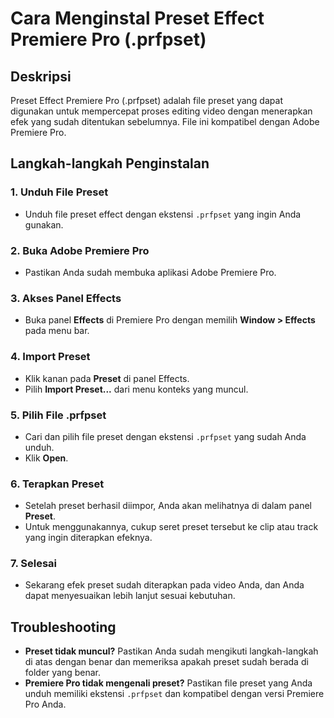# Cara Menginstal Preset Effect Premiere Pro (.prfpset)

## Deskripsi
Preset Effect Premiere Pro (.prfpset) adalah file preset yang dapat digunakan untuk mempercepat proses editing video dengan menerapkan efek yang sudah ditentukan sebelumnya. File ini kompatibel dengan Adobe Premiere Pro.

## Langkah-langkah Penginstalan

### 1. Unduh File Preset
- Unduh file preset effect dengan ekstensi `.prfpset` yang ingin Anda gunakan.

### 2. Buka Adobe Premiere Pro
- Pastikan Anda sudah membuka aplikasi Adobe Premiere Pro.

### 3. Akses Panel Effects
- Buka panel **Effects** di Premiere Pro dengan memilih **Window > Effects** pada menu bar.

### 4. Import Preset
- Klik kanan pada **Preset** di panel Effects.
- Pilih **Import Preset...** dari menu konteks yang muncul.
  
### 5. Pilih File .prfpset
- Cari dan pilih file preset dengan ekstensi `.prfpset` yang sudah Anda unduh.
- Klik **Open**.

### 6. Terapkan Preset
- Setelah preset berhasil diimpor, Anda akan melihatnya di dalam panel **Preset**.
- Untuk menggunakannya, cukup seret preset tersebut ke clip atau track yang ingin diterapkan efeknya.

### 7. Selesai
- Sekarang efek preset sudah diterapkan pada video Anda, dan Anda dapat menyesuaikan lebih lanjut sesuai kebutuhan.

## Troubleshooting
- **Preset tidak muncul?** Pastikan Anda sudah mengikuti langkah-langkah di atas dengan benar dan memeriksa apakah preset sudah berada di folder yang benar.
- **Premiere Pro tidak mengenali preset?** Pastikan file preset yang Anda unduh memiliki ekstensi `.prfpset` dan kompatibel dengan versi Premiere Pro Anda.

